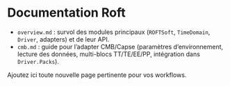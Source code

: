 # Documentation Roft

- `overview.md` : survol des modules principaux (`ROFTSoft`, `TimeDomain`, `Driver`, adapters) et de leur API.
- `cmb.md` : guide pour l’adapter CMB/Capse (paramètres d’environnement, lecture des données, multi-blocs TT/TE/EE/PP, intégration dans `Driver.Packs`).

Ajoutez ici toute nouvelle page pertinente pour vos workflows.
